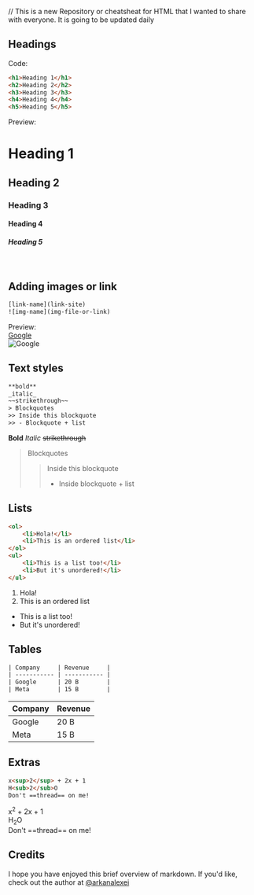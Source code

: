 // This is a new Repository or cheatsheat for HTML that I wanted to share with everyone. It is going to be updated daily
## Headings
Code:
```html
<h1>Heading 1</h1>
<h2>Heading 2</h2>
<h3>Heading 3</h3>
<h4>Heading 4</h4>
<h5>Heading 5</h5>
```
Preview:
<h1>Heading 1</h1>
<h2>Heading 2</h2>
<h3>Heading 3</h3>
<h4>Heading 4</h4>
<h5>Heading 5</h5>
<br>

## Adding images or link
```html
[link-name](link-site)
![img-name](img-file-or-link)
```
Preview:<br>
[Google](google.com)<br>
![Google](https://upload.wikimedia.org/wikipedia/commons/thumb/2/2f/Google_2015_logo.svg/1200px-Google_2015_logo.svg.png)

## Text styles
```html
**bold**
_italic_
~~strikethrough~~
> Blockquotes
>> Inside this blockquote
>> - Blockquote + list
```
**Bold**
_Italic_
~~strikethrough~~

> Blockquotes
>> Inside this blockquote
>> - Inside blockquote + list

## Lists
```html
<ol>
    <li>Hola!</li>
    <li>This is an ordered list</li>
</ol>
<ul>
    <li>This is a list too!</li>
    <li>But it's unordered!</li>
</ul>
```
<ol>
    <li>Hola!</li>
    <li>This is an ordered list</li>
</ol>
<ul>
    <li>This is a list too!</li>
    <li>But it's unordered!</li>
</ul>

## Tables
```html
| Company     | Revenue     |
| ----------- | ----------- |
| Google      | 20 B        |
| Meta        | 15 B        |
```
| Company     | Revenue     |
| ----------- | ----------- |
| Google      | 20 B        |
| Meta        | 15 B        |

## Extras
```html
x<sup>2</sup> + 2x + 1
H<sub>2</sub>O
Don't ==thread== on me!
```
x<sup>2</sup> + 2x + 1 <br>
H<sub>2</sub>O <br>
Don't ==thread== on me!

## Credits
I hope you have enjoyed this brief overview of markdown. If you'd like, check out the author at [@arkanalexei](https://github.com/arkanalexei)
